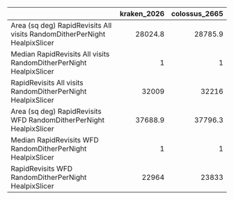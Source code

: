 |                                                                           |   kraken_2026 |   colossus_2665 |
|:--------------------------------------------------------------------------|--------------:|----------------:|
| Area (sq deg) RapidRevisits All visits RandomDitherPerNight HealpixSlicer |       28024.8 |         28785.9 |
| Median RapidRevisits All visits RandomDitherPerNight HealpixSlicer        |           1   |             1   |
| RapidRevisits All visits RandomDitherPerNight HealpixSlicer               |       32009   |         32216   |
| Area (sq deg) RapidRevisits WFD RandomDitherPerNight HealpixSlicer        |       37688.9 |         37796.3 |
| Median RapidRevisits WFD RandomDitherPerNight HealpixSlicer               |           1   |             1   |
| RapidRevisits WFD RandomDitherPerNight HealpixSlicer                      |       22964   |         23833   |
